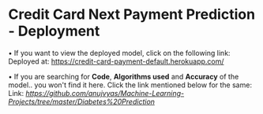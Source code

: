 # Credit Card Next Payment Prediction - Deployment


• If you want to view the deployed model, click on the following link:<br />
Deployed at: https://credit-card-payment-default.herokuapp.com/

• If you are searching for __Code__, __Algorithms used__ and __Accuracy__ of the model.. you won't find it here. Click the link mentioned below for the same:<br />
Link: _https://github.com/anujvyas/Machine-Learning-Projects/tree/master/Diabetes%20Prediction_
